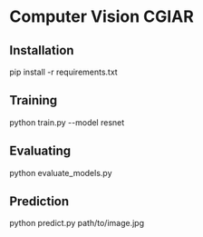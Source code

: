 # Computer Vision CGIAR

## Installation

pip install -r requirements.txt


## Training

python train.py --model resnet


## Evaluating
python evaluate_models.py



## Prediction


python predict.py path/to/image.jpg